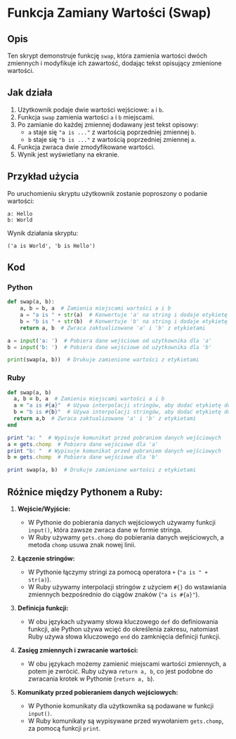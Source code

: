 # Funkcja Zamiany Wartości (Swap)

## Opis
Ten skrypt demonstruje funkcję `swap`, która zamienia wartości dwóch zmiennych i modyfikuje ich zawartość, dodając tekst opisujący zmienione wartości.

## Jak działa
1. Użytkownik podaje dwie wartości wejściowe: `a` i `b`.
2. Funkcja `swap` zamienia wartości `a` i `b` miejscami.
3. Po zamianie do każdej zmiennej dodawany jest tekst opisowy:
   - `a` staje się `"a is ..."` z wartością poprzedniej zmiennej `b`.
   - `b` staje się `"b is ..."` z wartością poprzedniej zmiennej `a`.
4. Funkcja zwraca dwie zmodyfikowane wartości.
5. Wynik jest wyświetlany na ekranie.

## Przykład użycia
Po uruchomieniu skryptu użytkownik zostanie poproszony o podanie wartości:
```
a: Hello
b: World
```
Wynik działania skryptu:
```
('a is World', 'b is Hello')
```

## Kod

### Python
```python
def swap(a, b):
    a, b = b, a  # Zamienia miejscami wartości a i b
    a = "a is " + str(a)  # Konwertuje 'a' na string i dodaje etykietę
    b = "b is " + str(b)  # Konwertuje 'b' na string i dodaje etykietę
    return a, b  # Zwraca zaktualizowane 'a' i 'b' z etykietami

a = input('a: ')  # Pobiera dane wejściowe od użytkownika dla 'a'
b = input('b: ')  # Pobiera dane wejściowe od użytkownika dla 'b'

print(swap(a, b))  # Drukuje zamienione wartości z etykietami
```

### Ruby
```ruby
def swap(a, b)
  a, b = b, a  # Zamienia miejscami wartości a i b
  a = "a is #{a}"  # Używa interpolacji stringów, aby dodać etykietę do 'a'
  b = "b is #{b}"  # Używa interpolacji stringów, aby dodać etykietę do 'b'
  return a,b  # Zwraca zaktualizowane 'a' i 'b' z etykietami
end

print "a: "  # Wypisuje komunikat przed pobraniem danych wejściowych
a = gets.chomp  # Pobiera dane wejściowe dla 'a'
print "b: "  # Wypisuje komunikat przed pobraniem danych wejściowych
b = gets.chomp  # Pobiera dane wejściowe dla 'b'

print swap(a, b)  # Drukuje zamienione wartości z etykietami
```

## Różnice między Pythonem a Ruby:
1. **Wejście/Wyjście:**
   - W Pythonie do pobierania danych wejściowych używamy funkcji `input()`, która zawsze zwraca dane w formie stringa.
   - W Ruby używamy `gets.chomp` do pobierania danych wejściowych, a metoda `chomp` usuwa znak nowej linii.

2. **Łączenie stringów:**
   - W Pythonie łączymy stringi za pomocą operatora `+` (`"a is " + str(a)`).
   - W Ruby używamy interpolacji stringów z użyciem `#{}` do wstawiania zmiennych bezpośrednio do ciągów znaków (`"a is #{a}"`).

3. **Definicja funkcji:**
   - W obu językach używamy słowa kluczowego `def` do definiowania funkcji, ale Python używa wcięć do określenia zakresu, natomiast Ruby używa słowa kluczowego `end` do zamknięcia definicji funkcji.

4. **Zasięg zmiennych i zwracanie wartości:**
   - W obu językach możemy zamienić miejscami wartości zmiennych, a potem je zwrócić. Ruby używa `return a, b`, co jest podobne do zwracania krotek w Pythonie (`return a, b`).

5. **Komunikaty przed pobieraniem danych wejściowych:**
   - W Pythonie komunikaty dla użytkownika są podawane w funkcji `input()`.
   - W Ruby komunikaty są wypisywane przed wywołaniem `gets.chomp`, za pomocą funkcji `print`.